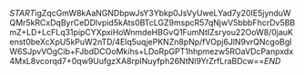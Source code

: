 $START$igZqcGmW8kAaNGNDbpwJsY3Ybkp0JsVyUweLYad7y20IE5jynduWQMr5kRCxDqByrCeDDlvpid5kAts0BTcLGZ9mspcR57qNjwV5bbbFhcrDv5BBmZ+LD+LcFLq31pipCYXpxiHoWnmdeHBGvQ1FumNtIZsryou22OoW8/0jauKenst0beXcXpU5kPuW2nTD/4Elq5uqjePKNZn8pNp/fVOpj6JlN9vrQNcgoBgIW6SJpvVOgCib+FJbdDCOoMkihs+LDoRpGPT1hhpmezw5ROaVDcPanpxdx4MxL8vcorqd7+0qw9UufgzXA8rpINuyfph26NtNI9YrZrfLraBDcw==$END$